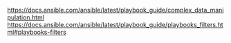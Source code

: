 https://docs.ansible.com/ansible/latest/playbook_guide/complex_data_manipulation.html
https://docs.ansible.com/ansible/latest/playbook_guide/playbooks_filters.html#playbooks-filters

